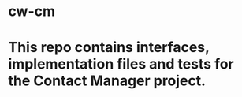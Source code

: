# cw-cm
# This repo contains interfaces, implementation files and tests for the Contact Manager project.
